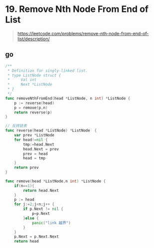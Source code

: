 #  19. Remove Nth Node From End of List

> https://leetcode.com/problems/remove-nth-node-from-end-of-list/description/

## go

```go
/**
 * Definition for singly-linked list.
 * type ListNode struct {
 *     Val int
 *     Next *ListNode
 * }
 */
func removeNthFromEnd(head *ListNode, n int) *ListNode {
    p := reverse(head)
    p = remove(p,n)
    return reverse(p)
}

// 反转链表
func reverse(head *ListNode) *ListNode  {
	var prev *ListNode
	for head!=nil {
		tmp:=head.Next
		head.Next = prev
		prev = head
		head = tmp
	}
	return prev
}

func remove(head *ListNode,n int) *ListNode {
	if(n==1){
		return head.Next
	}
	p := head
	for j:=2;j<n;j++ {
		if p.Next != nil {
			p=p.Next
		}else {
			panic("link 越界")
		}
	}
	p.Next = p.Next.Next
	return head

```
